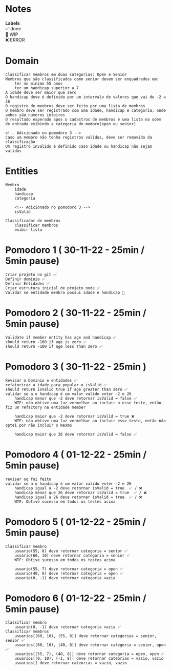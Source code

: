 # Notes

**Labels**  
✅ done  
🚧 WIP  
❌ ERROR  

# Domain
    Classificar membros em duas categorias: Open e Senior
    Membros que são classificados como senior devem ser enquadrados em:
        ter no minimo 55 anos
        ter um handicap superior a 7
    A idade deve ser maior que zero 
    O handicap deve é definido por um intervalo de valores que vai de -2 a 26
    O registro de menbros deve ser feito por uma lista de membros
    O membro deve ser registrado com uma idade, handicap e categoria, onde ambos são numeros inteiros 
    O resultado esperado apos o cadastros de membros é uma lista na odem de entrada exibindo a categoria do membro(open ou senior)

    <!-- Adicionado no pomodoro 3 -->
    Caso um membro não tenha registros validos, deve ser removido da classificação
    Um registro invalido é definido caso idade ou handicap não sejam validos 

# Entities
    Membro 
        idade
        handicap
        categoria

        <!-- Adicionado no pomodoro 3 -->
        isValid

    Classificador de membros 
        classificar membros 
        exibir lista


# Pomodoro 1 ( 30-11-22 - 25min / 5min pause)
    Criar projeto no git ✅ 
    Definir dominio ✅ 
    Definir Entidades ✅ 
    Criar estrutura inicial de projeto node ✅ 
    Validar se entidade membro possui idade e handicap 🚧

# Pomodoro 2 ( 30-11-22 - 25min / 5min pause)
    Validate if member entity has age and handicap ✅ 
    should return -100 if age is zero ✅ 
    should return -100 if age less than zero ✅ 

# Pomodoro 3 ( 30-11-22 - 25min )
    Revisar o Dominio e entidades ✅ 
    refatorirar a idade para popular o isValid ✅
    should return isValid true if age greater than zero ✅
    validar se a o handicap é um valor valido enter -2 e 26 
        handicap menor que -2 deve retornar isValid = false ✅
        WTF: não obtive uma luz vermelhar ao incluir o esse teste, então fiz um refactory na entidade member

        handicap maior que -2 deve retornar isValid = true ❌
        WTF: não obtive uma luz vermelhar ao incluir esse teste, então não optei por não incluir o mesmo 
        
        handicap maior que 26 deve retornar isValid = false ✅

<!-- Long break -->

# Pomodoro 4 ( 01-12-22 - 25min / 5min pause)
    revisar oq foi feito
    validar se a o handicap é um valor valido enter -2 e 26  
        handicap igual a -2 deve retornar isValid = true  ✅ / ❌
        handicap menor que 26 deve retornar isValid = true  ✅ / ❌
        handicap igual a 26 deve retornar isValid = true  ✅ / ❌
        WTF: Obtive sucesso em todos os testes acima 
    
# Pomodoro 5 ( 01-12-22 - 25min / 5min pause)
    Classificar membro 
        usuario(55, 8) deve retornar categoria = senior ✅
        usuario(60, 10) deve retornar categoria = senior ✅
        WTF: Obtive sucesso em todos os testes acima 

        usuario(55, 7) deve retornar categoria = open ✅
        usuario(40, 8) deve retornar categoria = open ✅
        usuario(0, -1) deve retornar categoria vazia

# Pomodoro 6 ( 01-12-22 - 25min / 5min pause)
    Classificar membro 
        usuario(0, -1) deve retornar categoria vazia ✅
    Classificar membros 
        usuarios[(60, 10), (55, 8)] deve retornar categorias = senior, senior ✅
        usuarios[(60, 10), (40, 8)] deve retornar categoria = senior, open ✅
        usuarios[(55, 7), (40, 8)] deve retornar categoria = open, open ✅
        usuarios[(0, 10), (-1, 8)] deve retornar cateorias = vazio, vazio
        usuarios[] deve retornar cateorias = vazio, vazio


